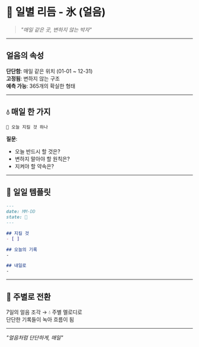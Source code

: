 # 🧊 일별 리듬 - 氷 (얼음)

> *"매일 같은 곳, 변하지 않는 박자"*

---

## 얼음의 속성

**단단함**: 매일 같은 위치 (01-01 ~ 12-31)  
**고정됨**: 변하지 않는 구조  
**예측 가능**: 365개의 확실한 형태

---

## 💧 매일 한 가지

```
🧊 오늘 지킬 것 하나
```

**질문**:
- 오늘 반드시 할 것은?
- 변하지 말아야 할 원칙은?
- 지켜야 할 약속은?

---

## 🎯 일일 템플릿

```markdown
---
date: MM-DD
state: 🧊
---

## 지킬 것
- [ ] 

## 오늘의 기록
-

## 내일로
-
```

---

## 🔄 주별로 전환

7일의 얼음 조각 → 💧 주별 멜로디로  
단단한 기록들이 녹아 흐름이 됨

---

*"얼음처럼 단단하게, 매일"*
